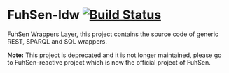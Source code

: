# FuhSen-ldw [![Build Status](https://travis-ci.org/LiDaKrA/FuhSen-ldw.svg?branch=master)](https://travis-ci.org/LiDaKrA/FuhSen-ldw)
FuhSen Wrappers Layer, this project contains the source code of generic REST, SPARQL and SQL wrappers.

**Note:** This project is deprecated and it is not longer maintained, please go to FuhSen-reactive project which is now the official project of FuhSen.
